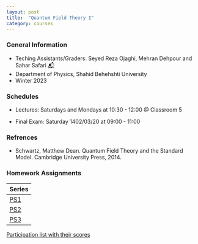 ```yaml
---
layout: post
title:  "Quantum Field Theory I"
category: courses
---
```


### General Information
+ Teching Assistants/Graders: Seyed Reza Ojaghi, Mehran Dehpour and Sahar Safari [📬][sahar_mail]
+ Department of Physics, Shahid Behehshti University
+ Winter 2023

### Schedules
+ Lectures: Saturdays and Mondays at 10:30 - 12:00 @ Classroom 5

+ Final Exam: Saturday 1402/03/20 at 09:00 - 11:00


### Refrences
+ Schwartz, Matthew Dean. Quantum Field Theory and the Standard Model. Cambridge University Press, 2014.

### Homework Assignments

|Series                        |
|------------------------------|
|[PS1][1]|[Solutions][S1]      |
|[PS2][2]|[Solutions][S2]      |
|[PS3][3]| |

[Participation list with their scores][parti]

[sahar_mail]:    mailto:shr.safari@mail.sbu.ac.ir

[parti]: https://dehpour.github.io/2023-02-05-quantum-field-i/Participation.pdf
[1]: http://dehpour.github.io/2023-02-05-quantum-field-i/PS1.pdf
[S1]: http://dehpour.github.io/2023-02-05-quantum-field-i/S1.pdf
[2]: http://dehpour.github.io/2023-02-05-quantum-field-i/PS2.pdf
[S2]: http://dehpour.github.io/2023-02-05-quantum-field-i/S2.pdf
[3]: http://dehpour.github.io/2023-02-05-quantum-field-i/PS3.pdf
[S3]: http://dehpour.github.io/2023-02-05-quantum-field-i/S3.pdf
